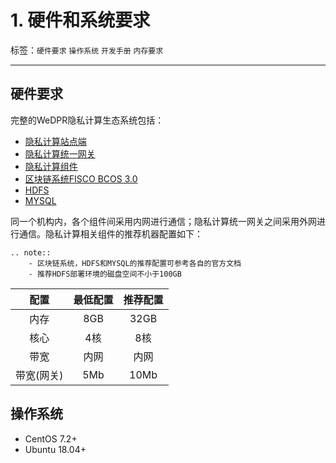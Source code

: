 # 1. 硬件和系统要求

标签：``硬件要求`` ``操作系统`` ``开发手册`` ``内存要求``

----

## 硬件要求

完整的WeDPR隐私计算生态系统包括：

- [隐私计算站点端](https://github.com/WeBankBlockchain/WeDPR)
- [隐私计算统一网关](https://github.com/WeBankBlockchain/WeDPR-Component/)
- [隐私计算组件](https://github.com/WeBankBlockchain/WeDPR-Component/)
- [区块链系统FISCO BCOS 3.0](https://fisco-bcos-doc.readthedocs.io/zh-cn/latest/index.html)
- [HDFS](https://github.com/apache/hadoop/tree/trunk)
- [MYSQL](https://hub.docker.com/_/mysql)

同一个机构内，各个组件间采用内网进行通信；隐私计算统一网关之间采用外网进行通信。隐私计算相关组件的推荐机器配置如下：

```eval_rst
.. note::
    - 区块链系统，HDFS和MYSQL的推荐配置可参考各自的官方文档
    - 推荐HDFS部署环境的磁盘空间不小于100GB
```

| **配置** | **最低配置** | **推荐配置** |
|:------:|:--------:|:--------:|
|   内存   |   8GB    |   32GB   |
|   核心   |    4核    |    8核    |
|   带宽   |    内网    |    内网    |
| 带宽(网关) |   5Mb    |   10Mb   |


## 操作系统

- CentOS 7.2+
- Ubuntu 18.04+